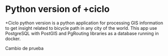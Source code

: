 # Python version of +ciclo
+Ciclo python version is a python application for processing GIS information to get insight related to bicycle path in any city of the world.
This app use PostgreSQL with PostGIS and PgRouting libraries as a database running in docker. 

Cambio de prueba
